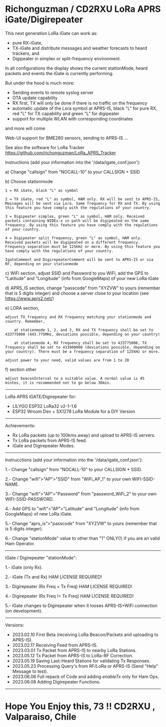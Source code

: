 # Richonguzman / CD2RXU LoRa APRS iGate/Digirepeater

This next generation LoRa iGate can work as:
- pure RX-iGate, 
- TX-iGate and distribute messages and weather forecasts to heard trackers, and 
- Digipeater in simplex or split-frequency environment.

In all configurations the display shows the current stationMode, heard packets and events the iGate is currently performing.

But under the hood is much more:

- Sending events to remote syslog server
- OTA update capability
- RX first, TX will only be done if there is no traffic on the frequency
- automatic update of the Lora symbol at APRS-IS, black "L" for pure RX, red "L" for TX capability and green "L" for digipeater
- support for multiple WLAN with corresponding coordinates



and more will come

Web-UI
support for BME280 sensors, sending to APRS-IS
...


See also the software for LoRa Tracker https://github.com/richonguzman/LoRa_APRS_Tracker



Instructions (add your information into the '/data/igate_conf.json'):

a) Change "callsign" from "NOCALL-10" to your CALLSIGN + SSID

b) Choose stationmode

    1 = RX iGate, black "L" as symbol

    2 = TX iGate, red "L" as symbol, HAM only. RX will be sent to APRS-IS, Messages will be sent via Lora. Same frequency for RX and TX. By using this feature you have comply with the regulations of your country.

    3 = Digipeater simplex, green "L" as symbol, HAM only. Received packets containing WIDEx-x in path will be digipeated on the same frequency. By using this feature you have comply with the regulations of your country.

    4 = Digipeater split frequency, green "L" as symbol, HAM only. Received packets will be digipeated on a different frequency. Frequency separation must be 125kHz or more. By using this feature you have comply with the regulations of your country.

    IgateComment and DigirepeaterComment will be sent to APRS-IS or via RF, depending on your stationmode

c) WiFi section, adjust SSID and Password to you WiFi, add the GPS to "Latitude" and "Longitude" (info from GoogleMaps) of your new LoRa iGate

d) APRS_IS section, change "passcode" from "XYZVW" to yours (remember that is 5 digits integer) and choose a server close to your location (see https://www.aprs2.net/)

e) LORA section, 

    adjust TX frequency and RX frequency matching your stationmode and country. Remember,

        at stationmode 1, 2, and 3, RX and TX frequency shall be set to 433775000 (443.775MHz, deviations possible, depending on your country) 

        at stationmode 4, RX frequency shall be set to 433775000, TX frequency shall be set to 433900000 (deviations possible, depending on your country). There must be a frequency separation of 125kHz or more. 
    
    adjust power to your need, valid values are from 1 to 20

f) section other
    
    adjust beaconInterval to a suitable value. A normal value is 45 mintes, it is recommended not to go below 30min.
__________________________________________

LoRa APRS iGATE/Digirepeater for:
- LILYGO ESP32 LoRa32 v2-1-1.6
- ESP32 Wroom Dev +  SX1278 LoRa Module for a DIY Version

__________________________________________

Achievements:
- Rx LoRa packets (up to 100kms away) and upload to APRS-IS servers.
- Tx LoRa packets from APRS-IS feed.
- iGate and Digirepeater Modes.
__________________________________________

Instrucctions (add your information into the '/data/igate_conf.json'):

1.- Change "callsign" from "NOCALL-10" to your CALLSIGN + SSID.

2.- Change "wifi">"AP">"SSID" from "WiFi_AP_1"  to your own WIFI-SSID-NAME.

3.- Change "wifi">"AP">"Password" from "password_WiFi_2" to your own WIFI-SSID-PASSWORD.

4.- Add GPS to "wifi">"AP">"Latitude" and "Longitude"  (info from GoogleMaps) of new LoRa iGate.

5.- Change "aprs_is">"passcode" from "XYZVW" to yours (remember that is 5 digits integer).

6.- Change "stationMode" value to other than "1" ONLY(!) if you are an valid Ham Operator.

__________________________________________

iGate / Digirepeater "stationMode":

1.- iGate (only Rx).

2.- iGate (Tx and Rx) HAM LICENSE REQUIRED!

3.- Digirepeater (Rx Freq = Tx Freq) HAM LICENSE REQUIRED!

4.- Digirepeater (Rx Freq != Tx Freq) HAM LICENSE REQUIRED! 

5.- iGate changes to Digirepeater when it looses APRS-IS+WiFi connection (on development).

__________________________________________
Versions:
- 2023.02.10 First Beta (receiving LoRa Beacon/Packets and uploading to APRS-IS).
- 2023.02.17 Receiving Feed from APRS-IS.
- 2023.03.01 Tx Packet from APRS-IS to nearby LoRa Stations.
- 2023.05.12 Tx Packet from APRS-IS to LoRa-RF Correction.
- 2023.05.19 Saving Last-Heard Stations for validating Tx Responses.
- 2023.05.23 Processing Query's from RF/LoRa or APRS-IS (Send "Help" Message to test).
- 2023.06.06 Full repack of Code and adding _enableTx_ only for Ham Ops.
- 2023.06.08 Adding Digirepeater Functions.
__________________________________________

# Hope You Enjoy this, 73 !!  CD2RXU , Valparaiso, Chile

